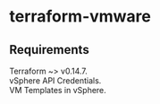 # terraform-vmware

## Requirements

Terraform ~> v0.14.7. \
vSphere API Credentials. \
VM Templates in vSphere. 



